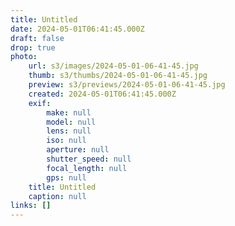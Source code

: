 ```yaml
---
title: Untitled
date: 2024-05-01T06:41:45.000Z
draft: false
drop: true
photo:
    url: s3/images/2024-05-01-06-41-45.jpg
    thumb: s3/thumbs/2024-05-01-06-41-45.jpg
    preview: s3/previews/2024-05-01-06-41-45.jpg
    created: 2024-05-01T06:41:45.000Z
    exif:
        make: null
        model: null
        lens: null
        iso: null
        aperture: null
        shutter_speed: null
        focal_length: null
        gps: null
    title: Untitled
    caption: null
links: []
---
```

